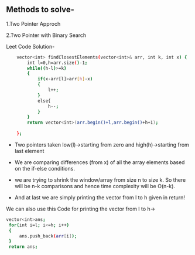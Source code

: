 ## Methods to solve-
1.Two Pointer Approch

2.Two Pointer with Binary Search

Leet Code Solution-

```bash
    vector<int> findClosestElements(vector<int>& arr, int k, int x) {
        int l=0,h=arr.size()-1;
        while((h-l)>=k)
        {
            if(x-arr[l]>arr[h]-x)
            {
                l++;
            }
            else{
                h--;
            }
        }
        return vector<int>(arr.begin()+l,arr.begin()+h+1);
        
    };
```

* Two pointers taken low(l)->starting from zero and high(h)->starting from last element

* We are comparing differences (from x) of all the array elements based on the if-else conditions.

* we are trying to shrink the window/array from size n to size k. So there will be n-k comparisons and hence time complexity will be O(n-k).
* And at last we are simply printing the vector from l to h given in return!

We can also use this Code for printing the vector from l to h->

```bash
vector<int>ans;
 for(int i=l; i<=h; i++)
 {
     ans.push_back(arr[i]);
 }
 return ans;
```

